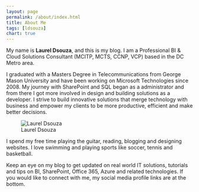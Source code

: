 ```yaml
---
layout: page
permalink: /about/index.html
title: About Me
tags: [ldsouza]
chart: true
---
```

My name is **Laurel Dsouza**, and this is my blog. I am a Professional BI & Cloud Solutions Consultant (MCITP, MCTS, CCNP, VCP) based in the DC Metro area.

I graduated with a Masters Degree in Telecommunications from George Mason University and have been working on Microsoft Technologies since 2008. My journey with SharePoint and SQL began as a administrator and from there I got more involved in design and building solutions as a developer. I strive to build innovative solutions that merge technology with business and empower my clients to be more productive, efficient and make better decisions.

<figure>
  <img src="{{ site.url }}/images/laurel-dsouza.jpg" alt="Laurel Dsouza">
  <figcaption>Laurel Dsouza</figcaption>
</figure>

I spend my free time playing the guitar, reading, blogging and designing websites. I love swimming and playing sports like soccer, tennis and basketball. 

Keep an eye on my blog to get updated on real world IT solutions, tutorials and tips on BI, SharePoint, Office 365, Azure and related technologies. If you would like to connect with me, my social media profile links are at the bottom.


